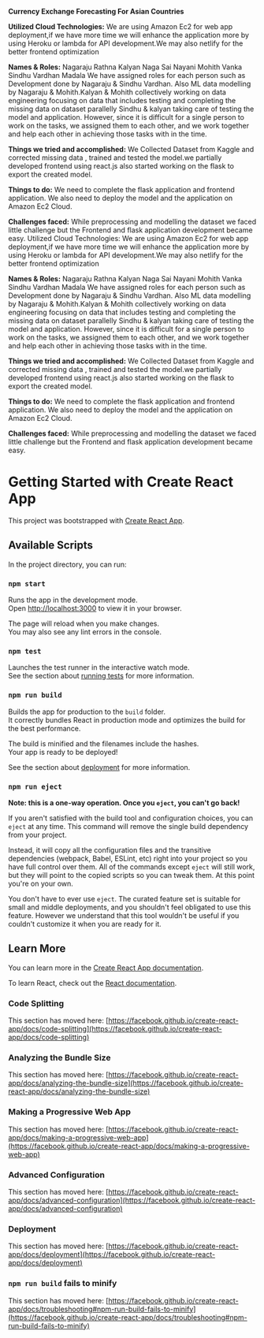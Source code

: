 **Currency Exchange Forecasting For Asian Countries**


**Utilized Cloud Technologies:**
We are using Amazon Ec2 for web app deployment,if we have more time we
will enhance the application more by using Heroku or lambda for API
development.We may also netlify for the better frontend optimization

**Names & Roles:**
Nagaraju Rathna
Kalyan Naga Sai Nayani
Mohith Vanka
Sindhu Vardhan Madala
We have assigned roles for each person such as Development done by Nagaraju
& Sindhu Vardhan. Also ML data modelling by Nagaraju & Mohith.Kalyan &
Mohith collectively working on data engineering focusing on data that includes
testing and completing the missing data on dataset parallelly Sindhu & kalyan
taking care of testing the model and application. However, since it is difficult for
a single person to work on the tasks, we assigned them to each other, and we work
together and help each other in achieving those tasks with in the time.

**Things we tried and accomplished:**
We Collected Dataset from Kaggle and corrected missing data , trained and tested
the model.we partially developed frontend using react.js also started working on
the flask to export the created model.

**Things to do:**
We need to complete the flask application and frontend application. We also need
to deploy the model and the application on Amazon Ec2 Cloud.

**Challenges faced:**
While preprocessing and modelling the dataset we faced little challenge but the
Frontend and flask application development became easy.
Utilized Cloud Technologies:
We are using Amazon Ec2 for web app deployment,if we have more time we
will enhance the application more by using Heroku or lambda for API
development.We may also netlify for the better frontend optimization

**Names & Roles:**
Nagaraju Rathna
Kalyan Naga Sai Nayani
Mohith Vanka
Sindhu Vardhan Madala
We have assigned roles for each person such as Development done by Nagaraju
& Sindhu Vardhan. Also ML data modelling by Nagaraju & Mohith.Kalyan &
Mohith collectively working on data engineering focusing on data that includes
testing and completing the missing data on dataset parallelly Sindhu & kalyan
taking care of testing the model and application. However, since it is difficult for
a single person to work on the tasks, we assigned them to each other, and we work
together and help each other in achieving those tasks with in the time.

**Things we tried and accomplished:**
We Collected Dataset from Kaggle and corrected missing data , trained and tested
the model.we partially developed frontend using react.js also started working on
the flask to export the created model.

**Things to do:**
We need to complete the flask application and frontend application. We also need
to deploy the model and the application on Amazon Ec2 Cloud.

**Challenges faced:**
While preprocessing and modelling the dataset we faced little challenge but the
Frontend and flask application development became easy.

# Getting Started with Create React App

This project was bootstrapped with [Create React App](https://github.com/facebook/create-react-app).

## Available Scripts

In the project directory, you can run:

### `npm start`

Runs the app in the development mode.\
Open [http://localhost:3000](http://localhost:3000) to view it in your browser.

The page will reload when you make changes.\
You may also see any lint errors in the console.

### `npm test`

Launches the test runner in the interactive watch mode.\
See the section about [running tests](https://facebook.github.io/create-react-app/docs/running-tests) for more information.

### `npm run build`

Builds the app for production to the `build` folder.\
It correctly bundles React in production mode and optimizes the build for the best performance.

The build is minified and the filenames include the hashes.\
Your app is ready to be deployed!

See the section about [deployment](https://facebook.github.io/create-react-app/docs/deployment) for more information.

### `npm run eject`

**Note: this is a one-way operation. Once you `eject`, you can't go back!**

If you aren't satisfied with the build tool and configuration choices, you can `eject` at any time. This command will remove the single build dependency from your project.

Instead, it will copy all the configuration files and the transitive dependencies (webpack, Babel, ESLint, etc) right into your project so you have full control over them. All of the commands except `eject` will still work, but they will point to the copied scripts so you can tweak them. At this point you're on your own.

You don't have to ever use `eject`. The curated feature set is suitable for small and middle deployments, and you shouldn't feel obligated to use this feature. However we understand that this tool wouldn't be useful if you couldn't customize it when you are ready for it.

## Learn More

You can learn more in the [Create React App documentation](https://facebook.github.io/create-react-app/docs/getting-started).

To learn React, check out the [React documentation](https://reactjs.org/).

### Code Splitting

This section has moved here: [https://facebook.github.io/create-react-app/docs/code-splitting](https://facebook.github.io/create-react-app/docs/code-splitting)

### Analyzing the Bundle Size

This section has moved here: [https://facebook.github.io/create-react-app/docs/analyzing-the-bundle-size](https://facebook.github.io/create-react-app/docs/analyzing-the-bundle-size)

### Making a Progressive Web App

This section has moved here: [https://facebook.github.io/create-react-app/docs/making-a-progressive-web-app](https://facebook.github.io/create-react-app/docs/making-a-progressive-web-app)

### Advanced Configuration

This section has moved here: [https://facebook.github.io/create-react-app/docs/advanced-configuration](https://facebook.github.io/create-react-app/docs/advanced-configuration)

### Deployment

This section has moved here: [https://facebook.github.io/create-react-app/docs/deployment](https://facebook.github.io/create-react-app/docs/deployment)

### `npm run build` fails to minify

This section has moved here: [https://facebook.github.io/create-react-app/docs/troubleshooting#npm-run-build-fails-to-minify](https://facebook.github.io/create-react-app/docs/troubleshooting#npm-run-build-fails-to-minify)
